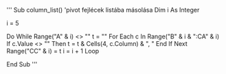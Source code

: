 
'''
Sub column_list()
'pivot fejlécek listába másolása
Dim i As Integer

i = 5

Do While Range("A" & i) <> ""
    t = ""
    For Each c In Range("B" & i & ":CA" & i)
        If c.Value <> "" Then
        t = t & Cells(4, c.Column) & ", "
        End If
    Next
    Range("CC" & i) = t
i = i + 1
Loop

End Sub
'''
